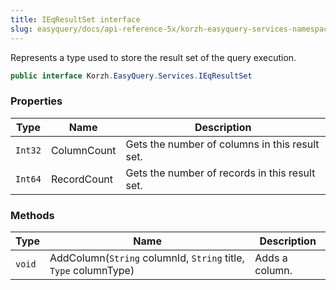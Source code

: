 ```yaml
---
title: IEqResultSet interface
slug: easyquery/docs/api-reference-5x/korzh-easyquery-services-namespace/ieqresultset-interface
---
```



Represents a type used to store the result set of the query execution.
```csharp
public interface Korzh.EasyQuery.Services.IEqResultSet

```

### Properties

| Type | Name | Description | 
| --- | --- | --- | 
| `Int32` | ColumnCount | Gets the number of columns in this result set. | 
| `Int64` | RecordCount | Gets the number of records in this result set. | 


### Methods

| Type | Name | Description | 
| --- | --- | --- | 
| `void` | AddColumn(`String` columnId, `String` title, `Type` columnType) | Adds a column. |